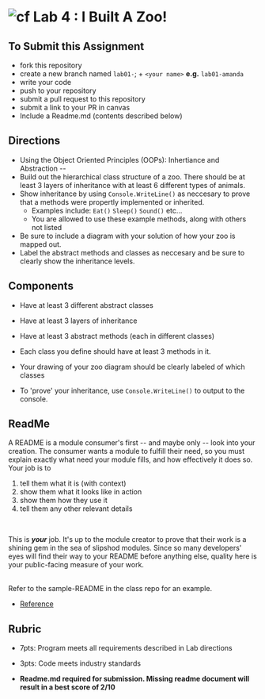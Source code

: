 ![cf](http://i.imgur.com/7v5ASc8.png) Lab 4 : I Built A Zoo!
=====================================

## To Submit this Assignment
- fork this repository
- create a new branch named `lab01-`; + `<your name>` **e.g.** `lab01-amanda`
- write your code
- push to your repository
- submit a pull request to this repository
- submit a link to your PR in canvas
- Include a Readme.md (contents described below)

## Directions

- Using the Object Oriented Principles (OOPs): Inhertiance and Abstraction -- 
- Build out the hierarchical class structure of a zoo. There should be at least 3 layers of inheritance with at least 6 different types of animals. 
- Show inheritance by using `Console.WriteLine()` as neccesary to prove that a methods were propertly implemented or inherited.
    - Examples include: `Eat()` `Sleep()` `Sound()` etc... 
    - You are allowed to use these example methods, along with others not listed
- Be sure to include a diagram with your solution of how your zoo is mapped out. 
- Label the abstract methods and classes as neccesary and be sure to clearly show the inheritance levels. 

## Components
- Have at least 3 different abstract classes
- Have at least 3 layers of inheritance
- Have at least 3 abstract methods (each in different classes)
- Each class you define should have at least 3 methods in it.

- Your drawing of your zoo diagram should be clearly labeled of which classes
- To 'prove' your inheritance, use `Console.WriteLine()` to output to the console.

## ReadMe
A README is a module consumer's first -- and maybe only -- look into your creation. The consumer wants a module to fulfill their need, so you must explain exactly what need your module fills, and how effectively it does so.
<br />
Your job is to
1. tell them what it is (with context)
2. show them what it looks like in action
3. show them how they use it
4. tell them any other relevant details
<br />

This is ***your*** job. It's up to the module creator to prove that their work is a shining gem in the sea of slipshod modules. 
Since so many developers' eyes will find their way to your README before anything else, quality here is your public-facing measure of your work.

<br /> Refer to the sample-README in the class repo for an example. 
- [Reference](https://github.com/noffle/art-of-readme)

## Rubric
- 7pts: Program meets all requirements described in Lab directions
- 3pts: Code meets industry standards

- **Readme.md required for submission. Missing readme document will result in a best score of 2/10**
